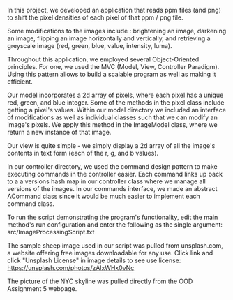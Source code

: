 In this project, we developed an application that reads ppm files (and png) to shift the pixel densities of each pixel of that ppm / png file. 

Some modifications to the images include : brightening an image, darkening an image, flipping an image horizontally and vertically, and retrieving a greyscale image (red, green, blue, value, intensity, luma). 

Throughout this application, we employed several Object-Oriented principles. For one, we used the MVC (Model, View, Controller Paradigm). Using this pattern allows to build a scalable program as well as making it efficient. 

Our model incorporates a 2d array of pixels, where each pixel has a unique red, green, and blue integer. Some of the methods in the pixel class include getting a pixel's values. Within our model directory we included an interface of modifications as well as individual classes such that we can modify an image's pixels. We apply this method in the ImageModel class, where we return a new instance of that image. 

Our view is quite simple - we simply display a 2d array of all the image's contents in text form (each of the r, g, and b values). 

In our controller directory, we used the command design pattern to make executing commands in the controller easier. Each command links up back to a a versions hash map in our controller class where we manage all versions of the images. In our commands interface, we made an abstract ACommand class since it would be much easier to implement each command class. 

To run the script demonstrating the program's functionality, edit the main method's run configuration and enter the following as the single argument:
src/ImageProcessingScript.txt

The sample sheep image used in our script was pulled from unsplash.com, a website offering free images downloadable for any use. Click link and click "Unsplash License" in image details to see use license:
https://unsplash.com/photos/zAlxWHx0vNc

The picture of the NYC skyline was pulled directly from the OOD Assignment 5 webpage.